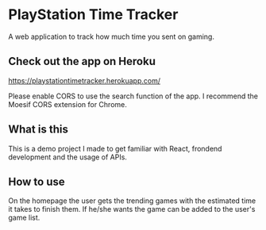 # PlayStation Time Tracker
A web application to track how much time you sent on gaming.

## Check out the app on Heroku
https://playstationtimetracker.herokuapp.com/

Please enable CORS to use the search function of the app.
I recommend the Moesif CORS extension for Chrome.

## What is this
This is a demo project I made to get familiar with React, frondend development and the usage of APIs.

## How to use
On the homepage the user gets the trending games with the estimated time it takes to finish them. 
If he/she wants the game can be added to the user's game list.





